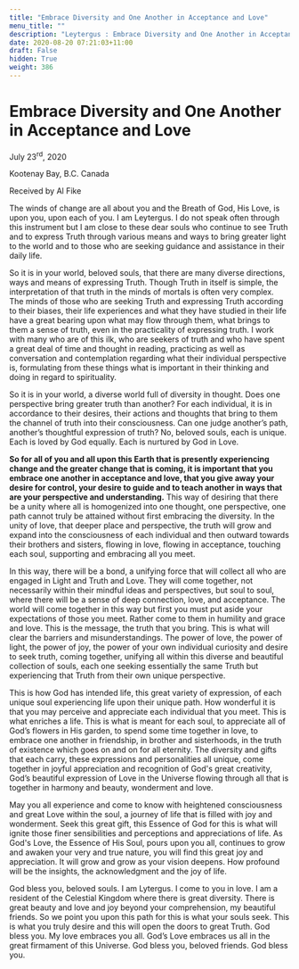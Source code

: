 ```yaml
---
title: "Embrace Diversity and One Another in Acceptance and Love"
menu_title: ""
description: "Leytergus : Embrace Diversity and One Another in Acceptance and Love"
date: 2020-08-20 07:21:03+11:00
draft: False
hidden: True
weight: 386
---
```

# Embrace Diversity and One Another in Acceptance and Love

July 23<sup>rd</sup>, 2020

Kootenay Bay, B.C. Canada

Received by Al Fike



The winds of change are all about you and the Breath of God, His Love, is upon you, upon each of you. I am Leytergus. I do not speak often through this instrument but I am close to these dear souls who continue to see Truth and to express Truth through various means and ways to bring greater light to the world and to those who are seeking guidance and assistance in their daily life. 

So it is in your world, beloved souls, that there are many diverse directions, ways and means of expressing Truth. Though Truth in itself is simple, the interpretation of that truth in the minds of mortals is often very complex. The minds of those who are seeking Truth and expressing Truth according to their biases, their life experiences and what they have studied in their life have a great bearing upon what may flow through them, what brings to them a sense of truth, even in the practicality of expressing truth. I work with many who are of this ilk, who are seekers of truth and who have spent a great deal of time and thought in reading, practicing as well as conversation and contemplation regarding what their individual perspective is, formulating from these things what is important in their thinking and doing in regard to spirituality. 

So it is in your world, a diverse world full of diversity in thought. Does one perspective bring greater truth than another? For each individual, it is in accordance to their desires, their actions and thoughts that bring to them the channel of truth into their consciousness. Can one judge another’s path, another’s thoughtful expression of truth? No, beloved souls, each is unique. Each is loved by God equally. Each is nurtured by God in Love. 

**So for all of you and all upon this Earth that is presently experiencing change and the greater change that is coming, it is important that you embrace one another in acceptance and love, that you give away your desire for control, your desire to guide and to teach another in ways that are your perspective and understanding.** This way of desiring that there be a unity where all is homogenized into one thought, one perspective, one path cannot truly be attained without first embracing the diversity. In the unity of love, that deeper place and perspective, the truth will grow and expand into the consciousness of each individual and then outward towards their brothers and sisters, flowing in love, flowing in acceptance, touching each soul, supporting and embracing all you meet. 

In this way, there will be a bond, a unifying force that will collect all who are engaged in Light and Truth and Love. They will come together, not necessarily within their mindful ideas and perspectives, but soul to soul, where there will be a sense of deep connection, love, and acceptance. 
The world will come together in this way but first you must put aside your expectations of those you meet. Rather come to them in humility and grace and love. This is the message, the truth that you bring. This is what will clear the barriers and misunderstandings. The power of love, the power of light, the power of joy, the power of your own individual curiosity and desire to seek truth, coming together, unifying all within this diverse and beautiful collection of souls, each one seeking essentially the same Truth but experiencing that Truth from their own unique perspective. 

This is how God has intended life, this great variety of expression, of each unique soul experiencing life upon their unique path. How wonderful it is that you may perceive and appreciate each individual that you meet. This is what enriches a life. This is what is meant for each soul, to appreciate all of God’s flowers in His garden, to spend some time together in love, to embrace one another in friendship, in brother and sisterhoods, in the truth of existence which goes on and on for all eternity. The diversity and gifts that each carry, these expressions and personalities all unique, come together in joyful appreciation and recognition of God's great creativity, God’s beautiful expression of Love in the Universe flowing through all that is together in harmony and beauty, wonderment and love.

May you all experience and come to know with heightened consciousness and great Love within the soul, a journey of life that is filled with joy and wonderment. Seek this great gift, this Essence of God for this is what will ignite those finer sensibilities and perceptions and appreciations of life. As God's Love, the Essence of His Soul, pours upon you all, continues to grow and awaken your very and true nature, you will find this great joy and appreciation. It will grow and grow as your vision deepens. How profound will be the insights, the acknowledgment and the joy of life.

God bless you, beloved souls. I am Lytergus. I come to you in love. I am a resident of the Celestial Kingdom where there is great diversity. There is great beauty and love and joy beyond your comprehension, my beautiful friends. So we point you upon this path for this is what your souls seek. This is what you truly desire and this will open the doors to great Truth. God bless you. My love embraces you all. God’s Love embraces us all in the great firmament of this Universe. God bless you, beloved friends. God bless you. 